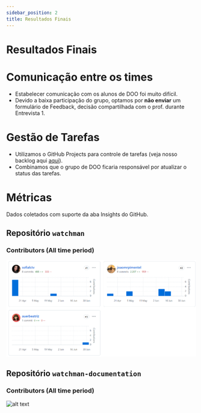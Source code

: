 ```yaml
---
sidebar_position: 2
title: Resultados Finais
---
```

# Resultados Finais

# Comunicação entre os times
- Estabelecer comunicação com os alunos de DOO foi muito difícil.
- Devido a baixa participação do grupo, optamos por **não enviar** um formulário de Feedback, decisão compartilhada com o prof. durante Entrevista 1. 

# Gestão de Tarefas
- Utilizamos o GitHub Projects para controle de tarefas (veja nosso backlog aqui [aqui](https://github.com/users/joaomrpimentel/projects/1/views/1)).
- Combinamos que o grupo de DOO ficaria responsável por atualizar o status das tarefas.

# Métricas 
Dados coletados com suporte da aba Insights do GitHub.

## Repositório `watchman`

### Contributors (All time period)
![alt text](img/image.png)

## Repositório `watchman-documentation`

### Contributors (All time period)
![alt text](img/image1.png)